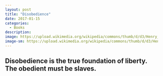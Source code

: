 ```yaml
---
layout: post
title: "Disobedience"
date: 2017-01-15
categories:
  - Books
description: 
image: https://upload.wikimedia.org/wikipedia/commons/thumb/d/d3/Henry_David_Thoreau_-_Dunshee_ambrotpe_1861.jpg/717px-Henry_David_Thoreau_-_Dunshee_ambrotpe_1861.jpg
image-sm: https://upload.wikimedia.org/wikipedia/commons/thumb/d/d3/Henry_David_Thoreau_-_Dunshee_ambrotpe_1861.jpg/717px-Henry_David_Thoreau_-_Dunshee_ambrotpe_1861.jpg
---
```

<h2>Disobedience is the true foundation of liberty. The obedient must be slaves.<h2>
